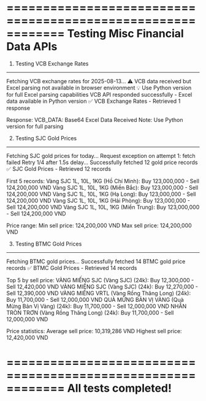 ============================================================
Testing Misc Financial Data APIs
============================================================

1. Testing VCB Exchange Rates
----------------------------------------
Fetching VCB exchange rates for 2025-08-13...
⚠️  VCB data received but Excel parsing not available in browser environment
💡 Use Python version for full Excel parsing capabilities
VCB API responded successfully - Excel data available in Python version
✅ VCB Exchange Rates - Retrieved 1 response

Response:
VCB_DATA: Base64 Excel Data Received
Note: Use Python version for full parsing

2. Testing SJC Gold Prices
----------------------------------------
Fetching SJC gold prices for today...
Request exception on attempt 1: fetch failed
Retry 1/4 after 1.5s delay...
Successfully fetched 12 gold price records
✅ SJC Gold Prices - Retrieved 12 records

First 5 records:
Vàng SJC 1L, 10L, 1KG (Hồ Chí Minh): Buy 123,000,000 - Sell 124,200,000 VND
Vàng SJC 1L, 10L, 1KG (Miền Bắc): Buy 123,000,000 - Sell 124,200,000 VND
Vàng SJC 1L, 10L, 1KG (Hạ Long): Buy 123,000,000 - Sell 124,200,000 VND
Vàng SJC 1L, 10L, 1KG (Hải Phòng): Buy 123,000,000 - Sell 124,200,000 VND
Vàng SJC 1L, 10L, 1KG (Miền Trung): Buy 123,000,000 - Sell 124,200,000 VND

Price range:
Min sell price: 124,200,000 VND
Max sell price: 124,200,000 VND

3. Testing BTMC Gold Prices
----------------------------------------
Fetching BTMC gold prices...
Successfully fetched 14 BTMC gold price records
✅ BTMC Gold Prices - Retrieved 14 records

Top 5 by sell price:
VÀNG MIẾNG SJC (Vàng SJC) (24k): Buy 12,300,000 - Sell 12,420,000 VND
VÀNG MIẾNG SJC (Vàng SJC) (24k): Buy 12,270,000 - Sell 12,390,000 VND
VÀNG MIẾNG VRTL (Vàng Rồng Thăng Long) (24k): Buy 11,700,000 - Sell 12,000,000 VND
QUÀ MỪNG BẢN VỊ VÀNG (Quà Mừng Bản Vị Vàng) (24k): Buy 11,700,000 - Sell 12,000,000 VND
NHẪN TRÒN TRƠN (Vàng Rồng Thăng Long) (24k): Buy 11,700,000 - Sell 12,000,000 VND

Price statistics:
Average sell price: 10,319,286 VND
Highest sell price: 12,420,000 VND

============================================================
All tests completed!
============================================================
